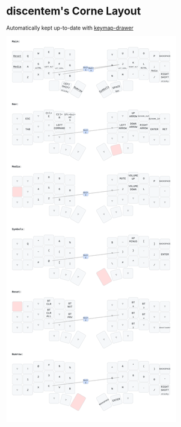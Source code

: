 # discentem's Corne Layout

Automatically kept up-to-date with [keymap-drawer](https://github.com/caksoylar/keymap-drawer)

![](keymap-drawer/corne.svg)